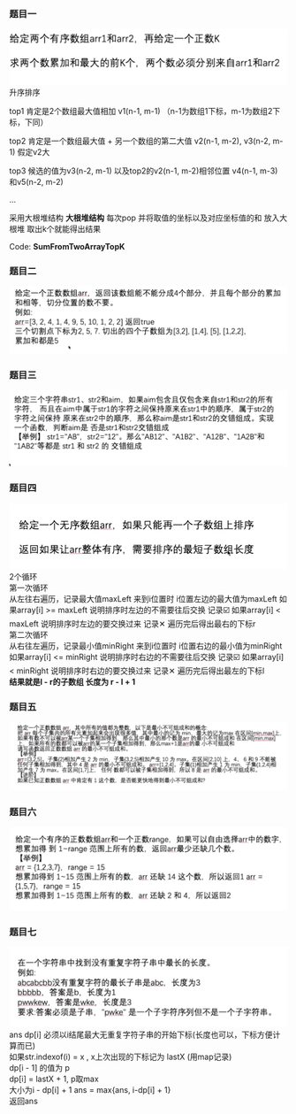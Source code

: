 ### 题目一

![](.题目以及思路_images/793e9be0.png)
升序排序
<p>top1 肯定是2个数组最大值相加 v1(n-1, m-1) （n-1为数组1下标，m-1为数组2下标，下同）</p>
<p>top2 肯定是一个数组最大值 + 另一个数组的第二大值 v2(n-1, m-2), v3(n-2, m-1) 假定v2大</p>
<p>top3 候选的值为v3(n-2, m-1) 以及top2的v2(n-1, m-2)相邻位置 v4(n-1, m-3) 和v5(n-2, m-2)</p>
<p>...</p>
<p>采用大根堆结构 <b>大根堆结构</b> 每次pop 并将取值的坐标以及对应坐标值的和 放入大根堆 取出k个就能得出结果</p>
<p>Code: <b>SumFromTwoArrayTopK</b></p>


### 题目二
![](.题目以及思路_images/07eb2b5d.png)


### 题目三
![](.题目以及思路_images/87026c76.png)


### 题目四
![](.题目以及思路_images/d7e8b88c.png)
2个循环<br/>
第一次循环<br/>
从左往右遍历，记录最大值maxLeft 来到i位置时 i位置左边的最大值为maxLeft 如果array[i] >= maxLeft 说明排序时左边的不需要往后交换 记录☑️
如果array[i] < maxLeft 说明排序时左边的要交换过来 记录✕ 遍历完后得出最右的下标r<br/>
第二次循环<br/>
从右往左遍历，记录最小值minRight 来到i位置时 i位置右边的最小值为minRight 如果array[i] <= minRight 说明排序时右边的不需要往后交换 记录☑️
如果array[i] < minRight 说明排序时右边的要交换过来 记录✕ 遍历完后得出最左的下标l<br/>
**结果就是l - r的子数组 长度为 r - l + 1**

### 题目五
![](.题目以及思路_images/477f2a78.png)

### 题目六
![](.题目以及思路_images/502ea079.png)

### 题目七
![](.题目以及思路_images/48109843.png)
ans
dp[i] 必须以i结尾最大无重复字符子串的开始下标(长度也可以，下标方便计算而已)<br/>
如果str.indexof(i) = x , x上次出现的下标记为 lastX (用map记录)<br/>
dp[i - 1] 的值为 p<br/>
dp[i] = lastX + 1, p取max<br/>
大小为i - dp[i] + 1 ans = max{ans, i-dp[i] + 1}<br/>
返回ans

